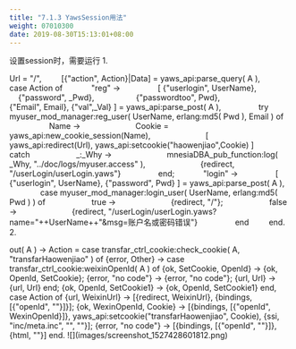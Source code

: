 ```yaml
---
title: "7.1.3 YawsSession用法"
weight: 07010300
date: 2019-08-30T15:13:01+08:00
---
```

设置session时，需要运行
1.

Url = "/",
        [{"action", Action}|Data] = yaws_api:parse_query( A ),
        case Action of
            "reg" ->
                [ {"userlogin", UserName},
                  {"password", _Pwd},
                  {"passwordtoo", Pwd},
                  {"Email", Email},
{"val",_Val} ] = yaws_api:parse_post( A ),
                try myuser_mod_manager:reg_user( UserName, erlang:md5( Pwd ), Email ) of
                    Name ->
                        Cookie = yaws_api:new_cookie_session(Name),
                        [ yaws_api:redirect(Url), yaws_api:setcookie("haowenjiao",Cookie) ]
                catch
                    _:_Why ->
                        mnesiaDBA_pub_function:log( _Why, "../doc/logs/myuser.access" ),
                        {redirect, "/userLogin/userLogin.yaws"}
                end;
            "login" ->
                [ {"userlogin", UserName}, {"password", Pwd} ] = yaws_api:parse_post( A ),
                case myuser_mod_manager:login_user( UserName, erlang:md5( Pwd ) ) of
                    true ->
                        {redirect, "/"};
                    false ->
                        {redirect, "/userLogin/userLogin.yaws?name="++UserName++"&msg=账户名或密码错误"}
                end
        end.
2.

<erl>
out( A ) ->
Action =
case transfar_ctrl_cookie:check_cookie( A, "transfarHaowenjiao" ) of
{error, Other} ->
case transfar_ctrl_cookie:weixinOpenId( A ) of
{ok, SetCookie, OpenId} -> {ok, OpenId, SetCookie};
{error, "no code"} -> {error, "no code"};
{url, Url} -> {url, Url}
end;
{ok, OpenId, SetCookie1} ->
{ok, OpenId, SetCookie1}
end,
case Action of
{url, WeixinUrl} -> [{redirect, WeixinUrl}, {bindings, [{"openId", ""}]}];
{ok, WexinOpenId, Cookie} -> [{bindings, [{"openId", WexinOpenId}]}, yaws_api:setcookie("transfarHaowenjiao", Cookie), {ssi, "inc/meta.inc", "", ""}];
{error, "no code"} -> [{bindings, [{"openId", ""}]}, {html, "<script type=\"text/javascript\">window.location='error.yaws?action=OAuthError'</script>"}]
end.
</erl>
![](images/screenshot_1527428601812.png)
